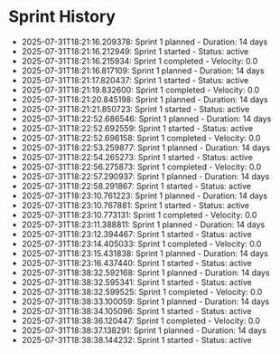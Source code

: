 # Sprint History

- 2025-07-31T18:21:16.209378: Sprint 1 planned - Duration: 14 days
- 2025-07-31T18:21:16.212949: Sprint 1 started - Status: active
- 2025-07-31T18:21:16.215934: Sprint 1 completed - Velocity: 0.0
- 2025-07-31T18:21:16.817109: Sprint 1 planned - Duration: 14 days
- 2025-07-31T18:21:17.820437: Sprint 1 started - Status: active
- 2025-07-31T18:21:19.832600: Sprint 1 completed - Velocity: 0.0
- 2025-07-31T18:21:20.845198: Sprint 1 planned - Duration: 14 days
- 2025-07-31T18:21:21.850723: Sprint 1 started - Status: active
- 2025-07-31T18:22:52.686546: Sprint 1 planned - Duration: 14 days
- 2025-07-31T18:22:52.692559: Sprint 1 started - Status: active
- 2025-07-31T18:22:52.696158: Sprint 1 completed - Velocity: 0.0
- 2025-07-31T18:22:53.259877: Sprint 1 planned - Duration: 14 days
- 2025-07-31T18:22:54.265273: Sprint 1 started - Status: active
- 2025-07-31T18:22:56.275873: Sprint 1 completed - Velocity: 0.0
- 2025-07-31T18:22:57.290937: Sprint 1 planned - Duration: 14 days
- 2025-07-31T18:22:58.291867: Sprint 1 started - Status: active
- 2025-07-31T18:23:10.761223: Sprint 1 planned - Duration: 14 days
- 2025-07-31T18:23:10.767881: Sprint 1 started - Status: active
- 2025-07-31T18:23:10.773131: Sprint 1 completed - Velocity: 0.0
- 2025-07-31T18:23:11.388811: Sprint 1 planned - Duration: 14 days
- 2025-07-31T18:23:12.394467: Sprint 1 started - Status: active
- 2025-07-31T18:23:14.405033: Sprint 1 completed - Velocity: 0.0
- 2025-07-31T18:23:15.431838: Sprint 1 planned - Duration: 14 days
- 2025-07-31T18:23:16.437440: Sprint 1 started - Status: active
- 2025-07-31T18:38:32.592168: Sprint 1 planned - Duration: 14 days
- 2025-07-31T18:38:32.595341: Sprint 1 started - Status: active
- 2025-07-31T18:38:32.599525: Sprint 1 completed - Velocity: 0.0
- 2025-07-31T18:38:33.100059: Sprint 1 planned - Duration: 14 days
- 2025-07-31T18:38:34.105096: Sprint 1 started - Status: active
- 2025-07-31T18:38:36.120447: Sprint 1 completed - Velocity: 0.0
- 2025-07-31T18:38:37.138291: Sprint 1 planned - Duration: 14 days
- 2025-07-31T18:38:38.144232: Sprint 1 started - Status: active

